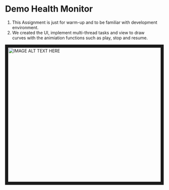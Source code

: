 # Demo Health Monitor



1. This Assignment is just for warm-up and to be familiar with development environment.
2. We created the UI, implement multi-thread tasks and view to draw curves with the animiation functions such as play, stop and resume.



<a href="https://www.youtube.com/watch?v=6SqlP-T91CA
" target="_blank"><img src="http://img.youtube.com/vi/6SqlP-T91CA/0.jpg" 
alt="IMAGE ALT TEXT HERE" width="787" height="443" border="10" /></a>
